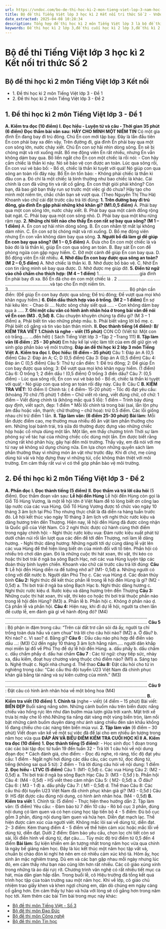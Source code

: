 ```yaml
---
url: https://vndoc.com/bo-de-thi-hoc-ki-2-mon-tieng-viet-lop-3-nam-hoc-2017-2018-theo-thong-tu-22-142387
title: Bộ đề thi Tiếng Việt lớp 3 học kì 2 Kết nối tri thức Số 2 - VnDoc.com
date_extracted: 2025-04-08 10:28:34
description: Tổng hợp đề thi học kì 2 môn Tiếng Việt lớp 3 là bộ đề thi định kì cuối học kì 2 mới nhất có đáp án và bảng ma trận theo Thông tư 27 kèm theo giúp các em học sinh ôn tập và các thầy cô ra đề thi chuẩn các mức độ Thông tư 27
keywords: Đề thi học kì 2 lớp 3,đề thi cuối học kì 2 lớp 3,đề thi kì 2 lớp 3 môn Tiếng việt,Bộ đề thi học kì 2 môn Tiếng Việt lớp 3,bộ đề thi học kì 2 môn Tiếng Việt lớp 3 theo Thông tư 27,Đề kiểm tra học kì II môn Tiếng Việt lớp 3,đề kiểm tra học kì 2 môn Tiếng Việt lớp 3,đề thi học kì 2 môn Tiếng Việt lớp 3,đề kiểm tra học kì 2 môn Tiếng việt,đề thi lớp 3,thư viện đề thi lớp 3,đề thi học kì 2 lớp 3 kết nối
---
```


# Bộ đề thi Tiếng Việt lớp 3 học kì 2 Kết nối tri thức Số 2
## Bộ đề thi học kì 2 môn Tiếng Việt lớp 3 Kết nối
  * 1\. Đề thi học kì 2 môn Tiếng Việt lớp 3 - Đề 1
  * 2\. Đề thi học kì 2 môn Tiếng Việt lớp 3 - Đề 2

## 1\. Đề thi học kì 2 môn Tiếng Việt lớp 3 - Đề 1
**A. Kiểm tra đọc \(10 điểm\)**
**I. Đọc hiểu - Luyện từ và câu - Thời gian 35 phút \(6 điểm\)**
**Đọc thầm bài văn sau:**
**HÃY CHO MÌNH MỘT NIỀM TIN**
Có một gia đình Én đang bay đi trú đông. Chú Én con mới tập bay. Đây là lần đầu tiên Én con phải bay xa đến vậy. Trên đường đi, gia đình Én phải bay qua một con sông lớn, nước chảy xiết. Chú Én con sợ hãi nhìn dòng sông. Én sẽ bị chóng mặt và rơi xuống mất. Bố mẹ động viên Én rất nhiều, nhưng Én vẫn không dám bay qua. Bố liền ngắt cho Én con một chiếc lá rồi nói:
\- Con hãy cầm chiếc lá thần kì này. Nó sẽ bảo vệ con được an toàn.
Lúc qua sông rồi, Én con vui vẻ bảo bố:
\- Bố ơi, chiếc lá thần kì tuyệt vời quá\! Nó giúp con qua sông an toàn rồi đây này.
Bố Én ôn tồn bảo:
\- Không phải chiếc lá thần kì đâu con ạ. Đó chỉ là một chiếc lá bình thường như bao chiếc lá khác. Cái chính là con đã vững tin và rất cố gắng.
Én con thật giỏi phải không? Còn bạn, đã bao giờ bạn thấy run sợ trước một việc gì đó chưa? Hãy tạo cho mình một niềm tin, chắc chắn bạn sẽ vượt qua.
\(Theo Nguyễn Thị Thu Hà\)
Khoanh vào chữ cái đặt trước câu trả lời đúng:
**1\. Trên đường bay đi trú đông, gia đình Én gặp phải những khó khăn gì? \(M1.0,5 điểm\)**
A. Phải bay qua một con sông lớn, nước chảy xiết.
B. Phải bay qua một cánh đồng rộng bát ngát.
C. Phải bay qua một con sông nhỏ.
D. Phải bay qua một khu rừng rậm rạp.
**2\. Những chi tiết nào cho thấy Én con rất sợ bay qua sông? \(M 1 – 1 điểm\)**
A. Én con sợ hãi nhìn dòng sông.
B. Én con nhắm tịt mắt lại không dám nhìn.
C. Én con sợ bị chóng mặt và rơi xuống.
D. Bố mẹ động viên nhưng Én con vẫn không dám bay qua sông.
**3\. Người bố đã làm gì để giúp Én con bay qua sông? \(M 1 – 0,5 điểm\)**
A. Đưa cho Én con một chiếc lá và bảo đó là lá thần kì, giúp Én con qua sông an toàn.
B. Bay sát Én con để phòng ngừa con gặp nguy hiểm.
C. Đỡ một cánh để giúp Én con bay qua.
D. Bố động viên Én rất nhiều.
**4\. Nhờ đâu Én con bay được qua sông an toàn? \(M 2 – 0,5 điểm\)**
A. Nhờ chiếc lá thần kì.
B. Nhờ được bố bảo vệ.
C. Nhờ Én con tin rằng mình sẽ bay qua được.
D. Nhờ được mẹ giúp đỡ.
**5\. Điền từ ngữ vào chỗ chấm cho thích hợp: \(M 4 – 1 điểm\)**
1……………………………gia đình Én phải bay đi xa. Bố Én đã cho én con một chiếc lá .
2 ……………. ….. ….. ….. ………………………………và tạo cho Én một niềm tin.
3…………………………………………………………………………………….
Bộ phận cần điền: \(Để giúp Én con bay được qua sông; Để trú đông; Để vượt qua mọi khó khăn nguy hiểm.\)
**6\. Điền dấu thích hợp vào ô trống. \(M 2 – 1 điểm\)**
Én sợ hãi kêu lên:
\- Chao ôi .... Nước sông chảy siết quá .....
\- Con không dám bay qua à .....
**7\. Ghi một câu văn có hình ảnh nhân hóa ở trong bài văn để nói về Én con \(M3 . 0,5đ\)**
**8.** Câu chuyện khuyên chúng ta điều gì? \(M 3 – 1 điểm\)
a. Phải biết tin vào những phép mầu.
b. Phải biết vâng lời bố mẹ.
c. Phải biết cố gắng và tin vào bản thân mình.
**II. Đọc thành tiếng \(4 điểm\):**
**B/ KIỂM TRA VIẾT**
**1.Chính tả nghe - viết \(15 phút\)**
CON CÒ \(Viết từ: Một con cò trắng….. ...đến hết\)
\( Sách Tiếng Việt lớp 3 –Tập 2 –Trang 111\)
**II. Tập làm văn \(6 điểm : 25 - 30 phút\)**
Em hãy kể lại việc làm tốt của em để giữ gìn vệ sinh góp phần bảo vệ môi trường.
**Đáp án đề thi học kì 2 lớp 3 môn Tiếng Việt**
**A. Kiểm tra đọc**
**I. Đọc hiểu: \(6 điểm – 35 phút\)**
Câu 1: Đáp án A \(0,5 điểm\)
Câu 2: Đáp án A; C; D \(0,5 điểm\)
Câu 3: Đáp án A \(0,5 điểm\)
Câu 4: Đáp án C \(0,5 điểm\)
Câu 5: Thứ tự cần điền:
1: Để trú đông;
2: Để giúp Én con bay được qua sông;
3: Để vượt qua mọi khó khăn nguy hiểm. \(1 điểm\)
Câu 6: Ô trống 1; 2 điền dấu \! \(0,5 điểm\)
Ô trống 3 điền dấu?
Câu 7: \(0,5 điểm\)
\- Lúc qua sông rồi, Én con vui vẻ bảo bố
\- Bố ơi, chiếc lá thần kì tuyệt vời quá\!
\- Nó giúp con qua sông an toàn rồi đây này.
Câu 8: Câu C
**B. KIỂM TRA VIẾT:** 10 điểm
I\) Chính tả: \( 4 điểm- 15-20 phút\)
– Tốc độ đạt yêu cầu: \(khoảng 70 chữ /15 phút\) 1 điểm
– Chữ viết rõ ràng, viết đúng chữ, cỡ chữ: 1 điểm
– Viết đúng chính tả \(không mắc quá 5 lỗi\): 1 điểm
– Trình bày đúng quy định, viết sạch, đẹp: 1 điểm
\* Mỗi lỗi chính tả trong bài \(sai, lẫn lộn phụ âm đầu hoặc vần, thanh; chữ thường – chữ hoa\): trừ 0.5 điểm. Các lỗi giống nhau chỉ trừ điểm 1 lần.
**II. Tập làm văn: \(6 điểm 25-30 phút\)**
**Bài làm:**
Mỗi lần được điểm cao, mẹ thường mua nhiều đồ ăn vặt làm phần thưởng cho em. Những loại bánh trái, trà sữa đó thường được đựng vào những chiếc hộp hoặc cố nhựa dùng một lần. Một lần, em thấy chương trình Thời sự làm phóng sự về tác hại của những chiếc cốc dùng một lần. Em được biết rằng chúng rất khó phân hủy, gây hại đến môi trường. Thấy vậy, em đã nói với mẹ từ nay sẽ không sử dụng chúng nữa. Em lựa chọn những quyển  sách làm phần thưởng thay vì những món ăn vặt như trước đây. Khi đi chợ, mẹ cũng dùng túi vải và hộp đựng thay vì những túi, cốc không thân thiệt với môi trường. Em cảm thấy rất vui vì có thể góp phần bảo vệ môi trường.
## 2\. Đề thi học kì 2 môn Tiếng Việt lớp 3 - Đề 2
**A. Phần đọc**
**I. Đọc thành tiếng \(5 điểm\)**
**II. Đọc thầm và trả lời câu hỏi** \(5 điểm\). Đọc thầm đoạn văn sau:
**Lễ hội đền Hùng**
Lễ hội đền Hùng còn gọi là Giỗ Tổ Hùng Vương, là một lễ hội lớn ở Việt Nam để tỏ lòng biết ơn công lao lập nước của các vua Hùng. Giỗ Tổ Hùng Vương được tổ chức vào ngày 10 tháng 3 âm lịch tại Phú Thọ nhưng thực chất là đã diễn ra hàng tuần trước đó. Lễ hội kết thúc vào ngày 10 tháng 3 âm lịch với nghi thức rước kiệu và dâng hương trên đền Thượng. Hiện nay, lễ hội đền Hùng đã được công nhận là Quốc giỗ của Việt Nam.
Có 2 nghi thức được cử hành cùng thời điểm trong ngày chính hội:
\- Nghi thức rước kiệu vua: Đám rước kiệu xuất phát từ dưới chân núi rồi lần lượt qua các đền để tới đền Thượng, nơi làm lễ dâng hương.
\- Nghi thức dâng hương: Những người tới dự cùng dâng lễ vật lên các vua Hùng để thể hiện lòng biết ơn của mình đối với tổ tiên.
Phần hội có nhiều trò chơi dân gian. Đó là những cuộc thi hát xoan, thi vật, thi kéo co hoặc thi bơi trải ở ngã ba sông Bạch Hạc, nơi các vua Hùng luyện tập các đoàn thủy binh luyện chiến.
Khoanh vào chữ cái trước câu trả lời đúng:
**Câu 1:** Lễ hội đền Hùng diễn ra để tưởng nhớ ai? \(M1- 0,5đ\)
a. Những người có công với đất nước
b. Người dân Phú Thọ
c. Các vua Hùng
d. Các đoàn thủy binh
**Câu 2:** Nghi thức để kết thúc phần lễ trong lễ hội đền Hùng là gì? \(M2 - 0,5đ\)
a. Thi bơi trải ở ngã ba sông Bạch Hạc
b. Nghi thức dâng hương
c. Nghi thức rước kiệu
d. Rước kiệu và dâng hương trên đền Thượng
**Câu 3:** Những cuộc thi hát xoan, thi vật, thi kéo co hoặc thi bơi trải thuộc phần nào trong lễ hội đền Hùng? \(M3\)
a. Phần lễ b. Phần hội c. Không ở phần nào d. Cả phần lễ và phần hội.
**Câu 4:** Hiện nay, khi đi dự lễ hội, người ta chen lấn để cướp lễ, em đánh giá gì về hành động đó? \(M4\)
……………………………………………………………………………………………………
……………………………………………………………………………………………………
**Câu 5** : Bộ phận in đậm trong câu: “Trên cái đất trơ cằn sỏi đá ấy, người ta chỉ trồng toàn dưa hấu và cam chua” trả lời cho câu hỏi nào? \(M2\)
a. Ở đâu? b. Khi nào? c. Vì sao? d. Bằng gì?
**Câu 6** : Dấu câu nào phù hợp để điền vào dấu …: \(M3\)
Cứ đến ngày 10 tháng 3 âm lịch hằng năm….. người dân khắp mọi miền lại đổ về Phú Thọ để dự lễ hội đền Hùng.
a. dấu phẩy b. dấu chấm c. dấu chấm phẩy d. dấu hai chấm
**Câu 7** : Các từ ngữ: chạy tiếp sức, nhảy xa, đấu kiếm, đoạt huy chương vàng thuộc chủ điểm nào? \(M1\)
a. Sáng tạo b. Nghệ thuật c. Ngôi nhà chung d. Thể thao
**Câu 8:** Đặt câu hỏi cho từ in nghiêng trong câu: “Các cầu thủ đội tuyển U23 Việt Nam đã chinh phục khán giả bằng tài năng và sự kiên cường của mình.” \(M3\)
……………………………………………………………………………………………………
……………………………………………………………………………………………………
**Câu 9** : Đặt câu có hình ảnh nhân hóa về một bông hoa \(M4\)
…………………………………………………………………………………………………..
**B. Kiểm tra viết \(10 điểm\)**
**1\. Chính tả** \(nghe – viết\) \(4 điểm – 15 phút\)
Bài viết:
**BIỂN ĐẸP**
Buổi sáng nắng sớm. Những cánh buồm nâu trên biển được nắng chiếu vào hồng rực lên như đàn bướm múa lượn giữa trời xanh.
Mặt trời xế trưa bị mây che lỗ nhỏ.Những tia nắng dát vàng một vùng biển tròn, làm nổi bật những cánh buồm duyên dáng như ánh sáng chiếu đèn sân khấu khổng lồ đang chiếu cho các nàng tiên biển múa vui.
**2\. Tập làm văn** \(6 điểm – 30 phút\)
Viết đoạn văn kể về một sự việc đã để lại cho em nhiều ấn tượng trong năm học vừa qua
**ĐÁP ÁN VÀ BIỂU ĐIỂM KIỂM TRA CUỐI HỌC KÌ II**
**A. Kiểm tra đọc \(10 điểm\)**
**1\. Đọc thành tiếng \(5 điểm\):**
\- Học sinh đọc 1 đoạn trong các các bài tập đọc từ tuần 19 đến tuần 32
\- Trả lời 1 câu hỏi về nội dung đoạn đọc
\* Cách đánh giá, cho điểm:
\- Đọc đủ nghe, rõ ràng, tốc độ đạt yêu cầu: 1 điểm
\- Ngắt nghỉ hơi đúng các dấu câu, các cụm từ, đọc đúng từ, tiếng \(không sai quá 5 từ\): 2 điểm
\- Trả lời đúng câu hỏi về nội dung: 1 điểm
**2\. Đọc hiểu - LTVC \(5 điểm\)**
Câu 1: \(M1- 0,5đ\)
c. Các vua Hùng
Câu 2: \(M2 - 0,5đ\)
a. Thi bơi trải ở ngã ba sông Bạch Hạc
Câu 3: \(M3 - 0,5đ \)
b. Phần hội
Câu 4: \(M4 - 0,5đ\)
\- HS viết theo cảm nhận
Câu 5: \( M2- 0,5đ\)
a. Ở đâu?
Câu 6: \( M3 - 1 đ\)
a. dấu phẩy
Câu 7: \( M1 - 0,5đ\)
d. Thể thao
Câu 8: Các cầu thủ đội tuyển U23 Việt Nam đã chinh phục khán giả gì? \(M3 - 0,5đ \)
Câu 9: HS đặt được câu đúng nội dung, có hình ảnh nhân hóa. \(M4 - 0,5đ\)
**B. Kiểm tra viết**
1\. Chính tả: \(5 điểm\)
\- Thực hiện theo hướng dẫn
2\. Tập làm văn: \(5 điểm\)
Yêu cầu:
\- Đảm bảo từ 7 đến 10 câu
\- Rõ bố cục 3 phần, đúng nội dung có làm quen và có hẹn cùng học tập tiến bộ
4 - 5 điểm: Đủ bố cục gồm 3 phần, đúng nội dung làm quen và hứa hẹn. Diễn đạt mạch lạc. Thể hiện được cảm xúc của người viết. Không mắc lõi sai về dùng từ, diễn đạt.
2- 3 điểm: Kém thang điểm 4 - 5 điểm về thể hiện cảm xúc hoặc mắc lỗi về dùng từ, diễn đạt.
Dưới 2 điểm: Đảm bảo yêu cầu, chọn lọc chi tiết còn sơ sài, lỗi điển hình về dùng từ, đạt câu.....
Tùy mức độ trừ điểm từ 0,5 đến 4 điểm
**Bài làm:**
Sự kiện khiến em ấn tượng nhất trong năm học vừa qua chính là ngày bế giảng năm học. Đây là lúc kết thúc một năm học tập vất vả, chuẩn bị chào đón kì nghỉ hè nên em có nhiều cảm xúc khó tả. Hôm ấy, học sinh ăn mặc nghiêm trang. Dù em và các bạn gặp nhau mỗi ngày nhưng lúc đó, em cảm thấy như bạn nào cũng lớn hơn rất nhiều. Các cô giáo xúng xính trong những tà áo dài rực rỡ. Chương trình văn nghệ có rất nhiều tiết mục ca hát, múa dân gian hấp dẫn. Trong buổi lễ, cô Hiệu trưởng đã tổng kết quá trình học tập của toàn trường sau một năm học. Khi về lớp, cô giáo chủ nhiệm trao giấy khen và khen ngợi chúng em, dặn dò chúng em ngày càng cố gắng hơn. Em cảm thấy tự hào và hứa với lòng sẽ cố gắng hơn trong năm học tới.
Xem thêm các bài Tìm bài trong mục này khác:
  * [Bộ đề thi môn Tiếng Việt - Số 3](</bo-de-thi-cuoi-hoc-ki-2-lop-3-mon-tieng-viet-nam-2019-2020-200685>)
  * [Bộ đề thi môn Đạo Đức](</bo-de-thi-hoc-ki-2-lop-3-mon-dao-duc-169372>)
  * [Bộ đề thi môn Công nghệ](</bo-de-thi-cong-nghe-lop-3-hoc-ki-2-ket-noi-tri-thuc-295192>)
  * [Bộ đề thi môn Tin học](</bo-de-thi-tin-hoc-lop-3-hoc-ki-2-ket-noi-tri-thuc-293758>)

